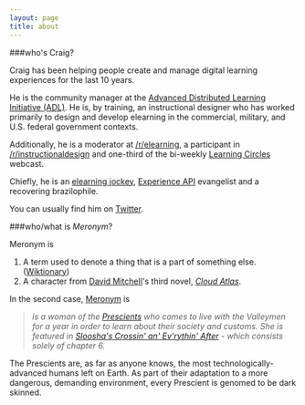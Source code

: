 ```yaml
---
layout: page
title: about
---
```


###who's Craig?

Craig has been helping people create and manage digital learning experiences for the last 10 years. 

He is the community manager at the [Advanced Distributed Learning Initiative (ADL)](http://www.adlnet.gov/). He is, by training, an instructional designer who has worked primarily to design and develop elearning in the commercial, military, and U.S. federal government contexts.

Additionally, he is a moderator at [/r/elearning](http://www.reddit.com/r/elearning), a participant in [/r/instructionaldesign](http://www.reddit.com/r/instructionaldesign) and one-third of the bi-weekly [Learning Circles](https://plus.google.com/115463965136868413336/posts) webcast.

Chiefly, he is an [elearning jockey](http://elearningjockey.blogspot.com/), [Experience API](http://xapi.adlnet.gov) evangelist and a recovering brazilophile.

You can usually find him on [Twitter](http://www.twitter.com/oxala75).

###who/what is *Meronym*?

Meronym is 

1. A term used to denote a thing that is a part of something else. ([Wiktionary](http://en.wiktionary.org/wiki/meronym))
2. A character from [David Mitchell](http://en.wikipedia.org/wiki/David_Mitchell_(author))'s third novel, [*Cloud Atlas*](http://en.wikipedia.org/wiki/Cloud_Atlas_%28novel%29). 

In the second case, [Meronym](http://cloudatlas.wikia.com/wiki/Meronym) is
> *is a woman of the [Prescients](http://cloudatlas.wikia.com/wiki/Prescients) who comes to live with the Valleymen for a year in order to learn about their society and customs. She is featured in [Sloosha's Crossin' an' Ev'rythin' After](http://cloudatlas.wikia.com/wiki/Sloosha%27s_Crossin%27_an%27_Ev%27rythin%27_After) - which consists solely of chapter 6.*

The Prescients are, as far as anyone knows, the most technologically-advanced humans left on Earth. As part of their adaptation to a more dangerous, demanding environment, every Prescient is genomed to be dark skinned.